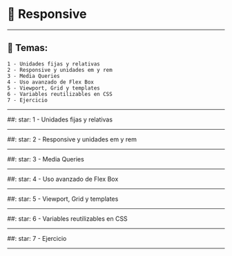 # :star2: Responsive

---

## :book: Temas:

```
1 - Unidades fijas y relativas
2 - Responsive y unidades em y rem
3 - Media Queries
4 - Uso avanzado de Flex Box
5 - Viewport, Grid y templates
6 - Variables reutilizables en CSS
7 - Ejercicio
```

---

##: star: 1 - Unidades fijas y relativas

---

##: star: 2 - Responsive y unidades em y rem

---

##: star: 3 - Media Queries

---

##: star: 4 - Uso avanzado de Flex Box

---

##: star: 5 - Viewport, Grid y templates

---

##: star: 6 - Variables reutilizables en CSS

---

##: star: 7 - Ejercicio

---